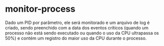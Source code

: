 # monitor-process
Dado um PID por parâmetro, ele será monitorado e um arquivo de log é criado, sendo preenchido com a data dos eventos críticos (quando um processo não está sendo executado ou quando o uso da CPU ultrapassa os 50%) e contém um registro do maior uso da CPU durante o processo.
